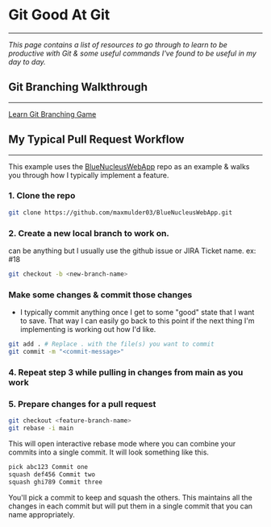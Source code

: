 # Git Good At Git
---

*This page contains a list of resources to go through to learn to be productive with Git & some useful commands I've found to be useful in my day to day.*

## Git Branching Walkthrough
---
[Learn Git Branching Game](https://learngitbranching.js.org/?locale=en_US)

## My Typical Pull Request Workflow
---
This example uses the [BlueNucleusWebApp](https://github.com/maxmulder03/BlueNucleusWebApp) repo as an example & walks you through how I typically implement a feature.

### 1. Clone the repo
```bash
git clone https://github.com/maxmulder03/BlueNucleusWebApp.git
```

### 2. Create a new local branch to work on. 
**<feature-branch-name>** can be anything but I usually use the github issue or JIRA Ticket name. ex: #18
```bash
git checkout -b <new-branch-name> 
```

### Make some changes & commit those changes  
* I typically commit anything once I get to some "good" state that I want to save. That way I can easily go back to this point if the next thing I'm implementing is working out how I'd like.
```bash 
git add . # Replace . with the file(s) you want to commit 
git commit -m "<commit-message>"
```
### 4. Repeat step 3 while pulling in changes from main as you work 

### 5. Prepare changes for a pull request
```bash
git checkout <feature-branch-name>
git rebase -i main
```
This will open interactive rebase mode where you can combine your commits into a single commit. It will look something like this.
```bash
pick abc123 Commit one
squash def456 Commit two
squash ghi789 Commit three
```
You'll pick a commit to keep and squash the others. This maintains all the changes in each commit but will put them in a single commit that you can name appropriately.



